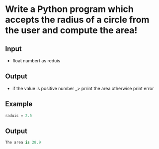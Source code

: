 # Write a Python program which accepts the radius of a circle from the user and compute the area!

## Input 
   - float numbert as reduis 
## Output
  - if the value is positive number _> prrint the area otherwise print error
## Example 
```python
raduis = 2.5
```
## Output 
```python
The area is 28.9
```

